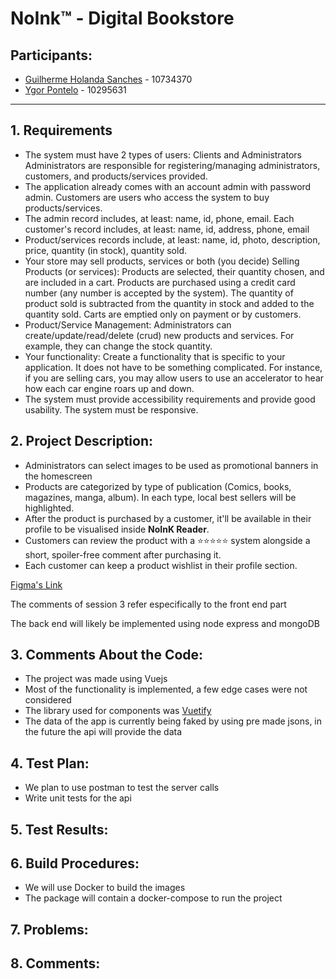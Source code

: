 # NoInk™ - Digital Bookstore

## Participants:
* [Guilherme Holanda Sanches](https://github.com/holondo) - 10734370
* [Ygor Pontelo](https://github.com/ygorpontelo) - 10295631
---
## 1. Requirements  
  - The system must have 2 types of users: Clients and Administrators
  Administrators are responsible for registering/managing administrators, customers, and products/services provided.  
  - The application already comes with an account admin with password admin.
  Customers are users who access the system to buy products/services.
  - The admin record includes, at least: name, id, phone, email.
  Each customer's record includes, at least: name, id, address, phone, email
  - Product/services records include, at least: name, id, photo, description, price, quantity (in stock), quantity sold.
  - Your store may sell products, services or both (you decide)
  Selling Products (or services): Products are selected, their quantity chosen, and are included in a cart. Products are purchased using a credit card number (any number is accepted by the system). The quantity of product sold is subtracted from the quantity in stock and added to the quantity sold. Carts are emptied only on payment or by customers.
  - Product/Service Management: Administrators can create/update/read/delete (crud) new products and services. For example, they can change the stock quantity.
  - Your functionality: Create a functionality that is specific to your application. It does not have to be something complicated. For instance, if you are selling cars, you may allow users to use an accelerator to hear how each car engine roars up and down.   
  - The system must provide accessibility requirements and provide good usability. The system must be responsive.  
## 2. Project Description:
  - Administrators can select images to be used as promotional banners in the homescreen
  - Products are categorized by type of publication (Comics, books, magazines, manga, album). In each type, local best sellers will be highlighted.
  - After the product is purchased by a customer, it'll be available in their profile to be visualised inside **NoInK Reader**.
  - Customers can review the product with a ⭐⭐⭐⭐⭐ system alongside a short, spoiler-free comment after purchasing it.
  - Each customer can keep a product wishlist in their profile section. 

  [Figma's Link](https://www.figma.com/file/HKZYbDigSeju1kjP5Ma3I1/NoInk?node-id=0%3A1)   

  The comments of session 3 refer especifically to the front end part  

  The back end will likely be implemented using node express and mongoDB

  ## 3. Comments About the Code: 

  - The project was made using Vuejs
  - Most of the functionality is implemented, a few edge cases were not considered
  - The library used for components was [Vuetify](https://vuetifyjs.com/en/)
  - The data of the app is currently being faked by using pre made jsons, in the future the api will provide the data

  ## 4. Test Plan: 

  - We plan to use postman to test the server calls
  - Write unit tests for the api

  ## 5. Test Results:
  ## 6. Build Procedures: 

  - We will use Docker to build the images
  - The package will contain a docker-compose to run the project

  ## 7. Problems: 
  ## 8. Comments:
  